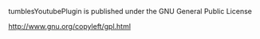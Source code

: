 tumblesYoutubePlugin is published under the GNU General Public License

http://www.gnu.org/copyleft/gpl.html
